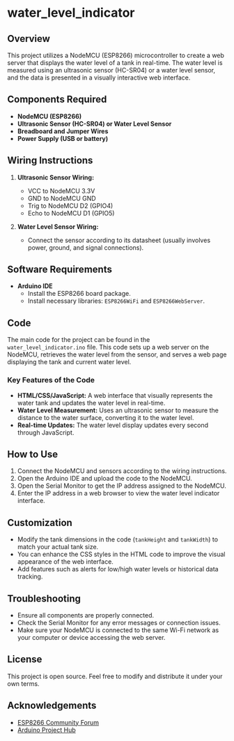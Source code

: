 # water_level_indicator


## Overview
This project utilizes a NodeMCU (ESP8266) microcontroller to create a web server that displays the water level of a tank in real-time. The water level is measured using an ultrasonic sensor (HC-SR04) or a water level sensor, and the data is presented in a visually interactive web interface.

## Components Required
- **NodeMCU (ESP8266)**
- **Ultrasonic Sensor (HC-SR04) or Water Level Sensor**
- **Breadboard and Jumper Wires**
- **Power Supply (USB or battery)**

## Wiring Instructions
1. **Ultrasonic Sensor Wiring:**
   - VCC to NodeMCU 3.3V
   - GND to NodeMCU GND
   - Trig to NodeMCU D2 (GPIO4)
   - Echo to NodeMCU D1 (GPIO5)

2. **Water Level Sensor Wiring:**
   - Connect the sensor according to its datasheet (usually involves power, ground, and signal connections).

## Software Requirements
- **Arduino IDE**
  - Install the ESP8266 board package.
  - Install necessary libraries: `ESP8266WiFi` and `ESP8266WebServer`.

## Code
The main code for the project can be found in the `water_level_indicator.ino` file. This code sets up a web server on the NodeMCU, retrieves the water level from the sensor, and serves a web page displaying the tank and current water level.

### Key Features of the Code
- **HTML/CSS/JavaScript:** A web interface that visually represents the water tank and updates the water level in real-time.
- **Water Level Measurement:** Uses an ultrasonic sensor to measure the distance to the water surface, converting it to the water level.
- **Real-time Updates:** The water level display updates every second through JavaScript.

## How to Use
1. Connect the NodeMCU and sensors according to the wiring instructions.
2. Open the Arduino IDE and upload the code to the NodeMCU.
3. Open the Serial Monitor to get the IP address assigned to the NodeMCU.
4. Enter the IP address in a web browser to view the water level indicator interface.

## Customization
- Modify the tank dimensions in the code (`tankHeight` and `tankWidth`) to match your actual tank size.
- You can enhance the CSS styles in the HTML code to improve the visual appearance of the web interface.
- Add features such as alerts for low/high water levels or historical data tracking.

## Troubleshooting
- Ensure all components are properly connected.
- Check the Serial Monitor for any error messages or connection issues.
- Make sure your NodeMCU is connected to the same Wi-Fi network as your computer or device accessing the web server.

## License
This project is open source. Feel free to modify and distribute it under your own terms.

## Acknowledgements
- [ESP8266 Community Forum](https://www.esp8266.com/)
- [Arduino Project Hub](https://create.arduino.cc/projecthub)

